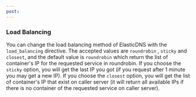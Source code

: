 ```yaml
---
post: 
---
```


### Load Balancing

You can change the load balancing method of ElasticDNS with the `load_balancing` directive. The accepted values are `roundrobin` , `sticky` and `closest`, and the default value is `roundrobin` which return the list of container's IP for the requested service in roundrobin. If you choose the `sticky` option, you will get the last IP you got (if you request after 1 minute you may get a new IP). If you choose the `closest` option, you will get the list of container's IP that exist on caller server (it will return all available IPs if there is no container of the requested service on caller server).

